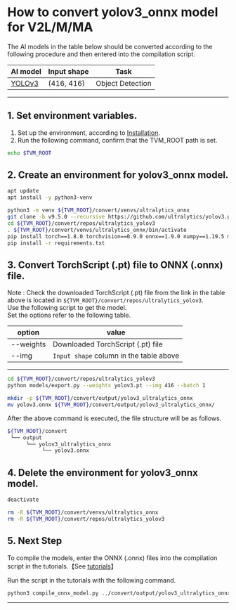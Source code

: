 # How to convert yolov3_onnx model for V2L/M/MA
<!-- Below is a list of AI models supported by this manual. -->
The AI models in the table below should be converted according to the following procedure and then entered into the compilation script.

| AI model                                                                                                                                          |Input shape    | Task              |
|---------------------------------------------------------------------------------------------------------------------------------------------------|---------------|-------------------|
| [YOLOv3](https://github.com/ultralytics/yolov3/releases/download/v9.6.0/yolov3.pt)                                                                |(416, 416)     | Object Detection  |
---

## 1. Set environment variables.

1. Set up the environment, according to [Installation](../../../setup/README.md).  
2. Run the following command, confirm that the TVM_ROOT path is set.

```sh
echo $TVM_ROOT
```

## 2. Create an environment for yolov3_onnx model.

```sh
apt update
apt install -y python3-venv

python3 -m venv ${TVM_ROOT}/convert/venvs/ultralytics_onnx
git clone -b v9.5.0 --recursive https://github.com/ultralytics/yolov3.git ${TVM_ROOT}/convert/repos/ultralytics_yolov3
cd ${TVM_ROOT}/convert/repos/ultralytics_yolov3
. ${TVM_ROOT}/convert/venvs/ultralytics_onnx/bin/activate 
pip install torch==1.8.0 torchvision==0.9.0 onnx==1.9.0 numpy==1.19.5 matplotlib==3.2.2 pandas==1.3.3 protobuf==3.20.*
pip install -r requirements.txt
```

## 3. Convert TorchScript (.pt) file to ONNX (.onnx) file.

Note : Check the downloaded TorchScript (.pt) file from the link in the table above is located in `${TVM_ROOT}/convert/repos/ultralytics_yolov3`.\
Use the following script to get the model. \
Set the options refer to the following table.

|option    |value                                  |
|----------|---------------------------------------|
|--weights |Downloaded TorchScript (.pt) file      |
|--img     |`Input shape` column in the table above|
---

```sh
cd ${TVM_ROOT}/convert/repos/ultralytics_yolov3
python models/export.py --weights yolov3.pt --img 416 --batch 1

mkdir -p ${TVM_ROOT}/convert/output/yolov3_ultralytics_onnx
mv yolov3.onnx ${TVM_ROOT}/convert/output/yolov3_ultralytics_onnx/
```

After the above command is executed, the file structure will be as follows.

```sh
${TVM_ROOT}/convert
 └── output
      └── yolov3_ultralytics_onnx
           └── yolov3.onnx
```

## 4. Delete the environment for yolov3_onnx model.

```sh
deactivate

rm -R ${TVM_ROOT}/convert/venvs/ultralytics_onnx
rm -R ${TVM_ROOT}/convert/repos/ultralytics_yolov3
```

## 5. Next Step

To compile the models, enter the ONNX (.onnx) files into the compilation script in the tutorials.【See [tutorials](../../../tutorials/)】

Run the script in the tutorials with the following command.

```sh
python3 compile_onnx_model.py ../convert/output/yolov3_ultralytics_onnx/yolov3.onnx -o yolov3_onnx -s 1,3,416,416 -i data
```

----
